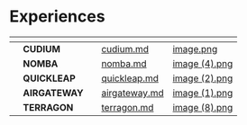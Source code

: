 # Experiences

<table data-view="cards"><thead><tr><th></th><th></th><th></th><th data-hidden data-card-target data-type="content-ref"></th><th data-hidden data-card-cover data-type="files"></th></tr></thead><tbody><tr><td></td><td><strong>CUDIUM</strong></td><td></td><td><a href="cudium.md">cudium.md</a></td><td><a href="../.gitbook/assets/image.png">image.png</a></td></tr><tr><td></td><td><strong>NOMBA</strong></td><td></td><td><a href="nomba.md">nomba.md</a></td><td><a href="../.gitbook/assets/image (4).png">image (4).png</a></td></tr><tr><td></td><td><strong>QUICKLEAP</strong></td><td></td><td><a href="quickleap.md">quickleap.md</a></td><td><a href="../.gitbook/assets/image (2).png">image (2).png</a></td></tr><tr><td></td><td><strong>AIRGATEWAY</strong></td><td></td><td><a href="airgateway.md">airgateway.md</a></td><td><a href="../.gitbook/assets/image (1).png">image (1).png</a></td></tr><tr><td></td><td><strong>TERRAGON</strong></td><td></td><td><a href="terragon.md">terragon.md</a></td><td><a href="../.gitbook/assets/image (8).png">image (8).png</a></td></tr></tbody></table>
